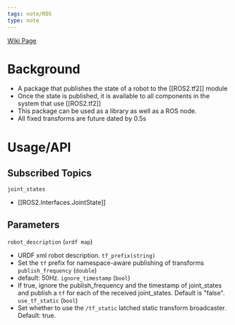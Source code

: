 ```yaml
---
tags: note/ROS
type: note
---
```

[Wiki Page](https://wiki.ros.org/robot_state_publisher)

# Background
- A package that publishes the state of a robot to the [[ROS2.tf2]] module
- Once the state is published, it is available to all components in the system that use [[ROS2.tf2]]
- This package can be used as a library as well as a ROS node. 
- All fixed transforms are future dated by 0.5s

# Usage/API
## Subscribed Topics
`joint_states`
- [[ROS2.Interfaces.JointState]]

## Parameters
`robot_description` (`urdf map`)
- URDF xml robot description. 
`tf_prefix(string)`
- Set the `tf` prefix for namespace-aware publishing of transforms
`publish_frequency` (`double`)
- default: 50Hz.
`ignore_timestamp` (`bool`)
- If true, ignore the publish_frequency and the timestamp of joint_states and publish a `tf` for each of the received joint_states. Default is "false".
`use_tf_static` (`bool`)
- Set whether to use the `/tf_static` latched static transform broadcaster. Default: true.
